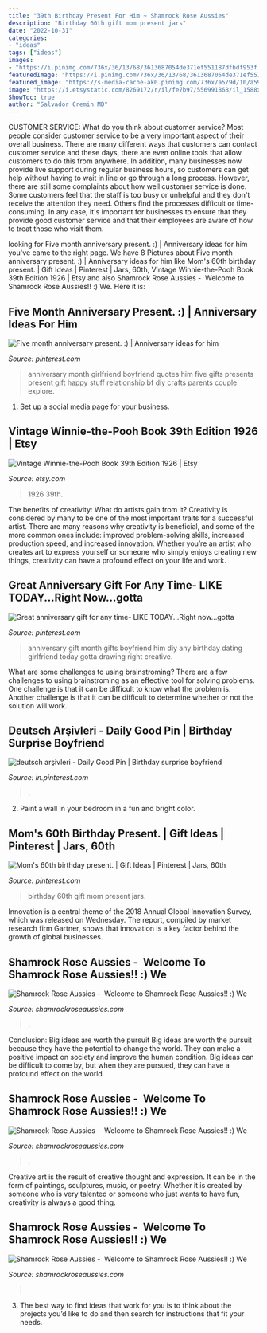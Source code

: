 ```yaml
---
title: "39th Birthday Present For Him ~ Shamrock Rose Aussies"
description: "Birthday 60th gift mom present jars"
date: "2022-10-31"
categories:
- "ideas"
tags: ["ideas"]
images:
- "https://i.pinimg.com/736x/36/13/68/3613687054de371ef551187dfbdf953f.jpg"
featuredImage: "https://i.pinimg.com/736x/36/13/68/3613687054de371ef551187dfbdf953f.jpg"
featured_image: "https://s-media-cache-ak0.pinimg.com/736x/a5/9d/10/a59d10ed3f87fc9aee122dd9aef9aa6a.jpg"
image: "https://i.etsystatic.com/8269172/r/il/fe7b97/556991868/il_1588xN.556991868_7x8z.jpg"
ShowToc: true
author: "Salvador Cremin MD"
---
```



CUSTOMER SERVICE: What do you think about customer service?
Most people consider customer service to be a very important aspect of their overall business. There are many different ways that customers can contact customer service and these days, there are even online tools that allow customers to do this from anywhere. In addition, many businesses now provide live support during regular business hours, so customers can get help without having to wait in line or go through a long process.
However, there are still some complaints about how well customer service is done. Some customers feel that the staff is too busy or unhelpful and they don't receive the attention they need. Others find the processes difficult or time-consuming. In any case, it's important for businesses to ensure that they provide good customer service and that their employees are aware of how to treat those who visit them.

	

		
looking for Five month anniversary present. :) | Anniversary ideas for him you've came to the right page. We have 8 Pictures about Five month anniversary present. :) | Anniversary ideas for him like Mom&#039;s 60th birthday present. | Gift Ideas | Pinterest | Jars, 60th, Vintage Winnie-the-Pooh Book 39th Edition 1926 | Etsy and also Shamrock Rose Aussies - ﻿﻿﻿ Welcome to Shamrock Rose Aussies!! :) We. Here it is:
		
    
## Five Month Anniversary Present. :) | Anniversary Ideas For Him

<img loading=lazy src="https://i.pinimg.com/736x/84/3f/ca/843fca6e4b2c0ac22d9386ee4dfe7f24--boyfriend-crafts-boyfriend-presents.jpg" onerror="this.onerror=null;this.src='https://tse4.mm.bing.net/th?id=OIP.12KgH2eM4xXpGHh1bkgLNgHaLH&amp;pid=15.1';" alt="Five month anniversary present. :) | Anniversary ideas for him">

_Source: pinterest.com_

>anniversary month girlfriend boyfriend quotes him five gifts presents present gift happy stuff relationship bf diy crafts parents couple explore. 

	

1. Set up a social media page for your business.

    
## Vintage Winnie-the-Pooh Book 39th Edition 1926 | Etsy

<img loading=lazy src="https://i.etsystatic.com/8269172/r/il/fe7b97/556991868/il_1588xN.556991868_7x8z.jpg" onerror="this.onerror=null;this.src='https://tse1.mm.bing.net/th?id=OIP.gh05B8xfPFpmqh-C5eTiLgHaJ3&amp;pid=15.1';" alt="Vintage Winnie-the-Pooh Book 39th Edition 1926 | Etsy">

_Source: etsy.com_

>1926 39th. 

	

The benefits of creativity: What do artists gain from it?
Creativity is considered by many to be one of the most important traits for a successful artist. There are many reasons why creativity is beneficial, and some of the more common ones include: improved problem-solving skills, increased production speed, and increased innovation. Whether you’re an artist who creates art to express yourself or someone who simply enjoys creating new things, creativity can have a profound effect on your life and work.

    
## Great Anniversary Gift For Any Time- LIKE TODAY...Right Now...gotta

<img loading=lazy src="https://s-media-cache-ak0.pinimg.com/736x/cc/6d/1e/cc6d1e0f54cd359a899f8411cbf5e306---year-anniversary-great-anniversary-gifts.jpg" onerror="this.onerror=null;this.src='https://tse1.mm.bing.net/th?id=OIP.K7RpbzAi32_7wmNKlMdHFQHaJ6&amp;pid=15.1';" alt="Great anniversary gift for any time- LIKE TODAY...Right now...gotta">

_Source: pinterest.com_

>anniversary gift month gifts boyfriend him diy any birthday dating girlfriend today gotta drawing right creative. 

	

What are some challenges to using brainstroming?
There are a few challenges to using brainstroming as an effective tool for solving problems. One challenge is that it can be difficult to know what the problem is. Another challenge is that it can be difficult to determine whether or not the solution will work.

    
## Deutsch Arşivleri - Daily Good Pin | Birthday Surprise Boyfriend

<img loading=lazy src="https://i.pinimg.com/736x/36/13/68/3613687054de371ef551187dfbdf953f.jpg" onerror="this.onerror=null;this.src='https://tse1.mm.bing.net/th?id=OIP.Beb2-GcdDhA7woVE4n_sLQHaNx&amp;pid=15.1';" alt="deutsch arşivleri - Daily Good Pin | Birthday surprise boyfriend">

_Source: in.pinterest.com_

>. 

	

2. Paint a wall in your bedroom in a fun and bright color.

    
## Mom&#039;s 60th Birthday Present. | Gift Ideas | Pinterest | Jars, 60th

<img loading=lazy src="https://s-media-cache-ak0.pinimg.com/736x/a5/9d/10/a59d10ed3f87fc9aee122dd9aef9aa6a.jpg" onerror="this.onerror=null;this.src='https://tse3.mm.bing.net/th?id=OIP.2LgY_drdNpGU7prplAkhEwHaJ3&amp;pid=15.1';" alt="Mom&#039;s 60th birthday present. | Gift Ideas | Pinterest | Jars, 60th">

_Source: pinterest.com_

>birthday 60th gift mom present jars. 

	

Innovation is a central theme of the 2018 Annual Global Innovation Survey, which was released on Wednesday. The report, compiled by market research firm Gartner, shows that innovation is a key factor behind the growth of global businesses.

    
## Shamrock Rose Aussies - ﻿﻿﻿ Welcome To Shamrock Rose Aussies!! :) We

<img loading=lazy src="http://shamrockroseaussies.com/yahoo_site_admin/assets/images/IMG_5474.48155012_std.JPG" onerror="this.onerror=null;this.src='https://tse4.mm.bing.net/th?id=OIP.Lc8Fgf7oVPHp70BYLfXnXwHaFQ&amp;pid=15.1';" alt="Shamrock Rose Aussies - ﻿﻿﻿ Welcome to Shamrock Rose Aussies!! :) We">

_Source: shamrockroseaussies.com_

>. 

	

Conclusion: Big ideas are worth the pursuit
Big ideas are worth the pursuit because they have the potential to change the world. They can make a positive impact on society and improve the human condition. Big ideas can be difficult to come by, but when they are pursued, they can have a profound effect on the world.

    
## Shamrock Rose Aussies - ﻿﻿﻿ Welcome To Shamrock Rose Aussies!! :) We

<img loading=lazy src="http://shamrockroseaussies.com/yahoo_site_admin/assets/images/DSC_0165.153163002_std.JPG" onerror="this.onerror=null;this.src='https://tse3.mm.bing.net/th?id=OIP.jpm-jpFmesnEshZAwc_AtwHaE0&amp;pid=15.1';" alt="Shamrock Rose Aussies - ﻿﻿﻿ Welcome to Shamrock Rose Aussies!! :) We">

_Source: shamrockroseaussies.com_

>. 

	

Creative art is the result of creative thought and expression. It can be in the form of paintings, sculptures, music, or poetry. Whether it is created by someone who is very talented or someone who just wants to have fun, creativity is always a good thing.

    
## Shamrock Rose Aussies - ﻿﻿﻿ Welcome To Shamrock Rose Aussies!! :) We

<img loading=lazy src="http://shamrockroseaussies.com/yahoo_site_admin/assets/images/DSC_0168.176182210_std.JPG" onerror="this.onerror=null;this.src='https://tse1.mm.bing.net/th?id=OIP.q8m28IPUzhzt-LhcR-ty5gHaE9&amp;pid=15.1';" alt="Shamrock Rose Aussies - ﻿﻿﻿ Welcome to Shamrock Rose Aussies!! :) We">

_Source: shamrockroseaussies.com_

>. 

	

3. The best way to find ideas that work for you is to think about the projects you’d like to do and then search for instructions that fit your needs.

